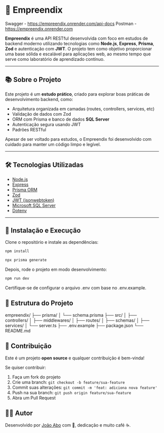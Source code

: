 # 🚀 Empreendix  
Swagger - https://empreendix.onrender.com/api-docs
Postman - https://empreendix.onrender.com

**Empreendix** é uma API RESTful desenvolvida com foco em estudos de backend moderno utilizando tecnologias como **Node.js**, **Express**, **Prisma**, **Zod** e autenticação com **JWT**. O projeto tem como objetivo proporcionar uma base sólida e escalável para aplicações web, ao mesmo tempo que serve como laboratório de aprendizado contínuo.

---

## 📚 Sobre o Projeto

Este projeto é um **estudo prático**, criado para explorar boas práticas de desenvolvimento backend, como:

- Arquitetura organizada em camadas (routes, controllers, services, etc)
- Validação de dados com Zod
- ORM com Prisma e banco de dados **SQL Server**
- Autenticação segura usando JWT
- Padrões RESTful

Apesar de ser voltado para estudos, o Empreendix foi desenvolvido com cuidado para manter um código limpo e legível.

---

## 🛠️ Tecnologias Utilizadas

- [Node.js](https://nodejs.org/)
- [Express](https://expressjs.com/)
- [Prisma ORM](https://www.prisma.io/)
- [Zod](https://zod.dev/)
- [JWT (jsonwebtoken)](https://jwt.io/)
- [Microsoft SQL Server](https://www.microsoft.com/sql-server)
- [Dotenv](https://www.npmjs.com/package/dotenv)

---

## 🔧 Instalação e Execução

Clone o repositório e instale as dependências:

```bash
npm install

npx prisma generate

```
Depois, rode o projeto em modo desenvolvimento:

```bash
npm run dev
```
Certifique-se de configurar o arquivo .env com base no .env.example.

## 📁 Estrutura do Projeto
empreendix/
├── prisma/
│   └── schema.prisma
├── src/
│   ├── controllers/
│   ├── middlewares/
│   ├── routes/
│   ├── schemas/
│   ├── services/
│   └── server.ts
├── .env.example
├── package.json
└── README.md

## 🤝 Contribuição

Este é um projeto **open source** e qualquer contribuição é bem-vinda!

Se quiser contribuir:

1. Faça um fork do projeto
2. Crie uma branch: `git checkout -b feature/sua-feature`
3. Commit suas alterações: `git commit -m 'feat: adiciona nova feature'`
4. Push na sua branch: `git push origin feature/sua-feature`
5. Abra um Pull Request

## 🧑‍💻 Autor

Desenvolvido por [João Abo](https://github.com/joaoabo) com 💙, dedicação e muito café ☕.
